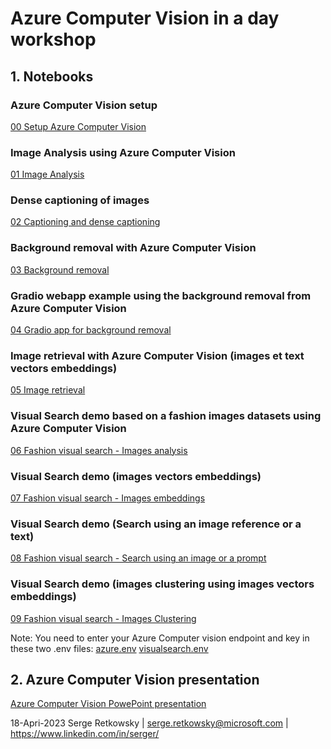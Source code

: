 # Azure Computer Vision in a day workshop

## 1. Notebooks
### Azure Computer Vision setup
<a href="00 Setup Azure Computer Vision.ipynb">00 Setup Azure Computer Vision<a>

### Image Analysis using Azure Computer Vision
<a href="01 Image Analysis.ipynb">01 Image Analysis<a>

### Dense captioning of images
<a href="02 Captioning and dense captioning.ipynb">02 Captioning and dense captioning<a>

### Background removal with Azure Computer Vision
<a href="03 Background removal.ipynb">03 Background removal<a>

### Gradio webapp example using the background removal from Azure Computer Vision
<a href="04 Gradio app for background removal.ipynb">04 Gradio app for background removal<a>

### Image retrieval with Azure Computer Vision (images et text vectors embeddings)
<a href="05 Image retrieval.ipynb">05 Image retrieval<a>

### Visual Search demo based on a fashion images datasets using Azure Computer Vision
<a href="06 Fashion visual search - Images analysis.ipynb">06 Fashion visual search - Images analysis<a>

### Visual Search demo (images vectors embeddings)
<a href="07 Fashion visual search - Images embeddings.ipynb">07 Fashion visual search - Images embeddings<a>

### Visual Search demo (Search using an image reference or a text)
<a href="08 Fashion visual search - Search using an image or a prompt.ipynb">08 Fashion visual search - Search using an image or a prompt<a>

### Visual Search demo (images clustering using images vectors embeddings)
<a href="09 Fashion visual search - Images Clustering.ipynb">09 Fashion visual search - Images Clustering<a>

Note: You need to enter your Azure Computer vision endpoint and key in these two .env files:
<a href=azure.env>azure.env<a>
<a href=visualsearch.env>visualsearch.env<a>

## 2. Azure Computer Vision presentation
<a href="Azure Computer Vision 4.pdf">Azure Computer Vision PowePoint presentation<a>


18-Apri-2023
Serge Retkowsky | serge.retkowsky@microsoft.com | https://www.linkedin.com/in/serger/
